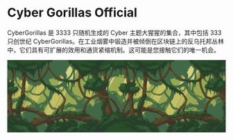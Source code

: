 # Cyber Gorillas Official

<p>Cyber​​Gorillas 是 3333 只随机生成的 Cyber​​ 主题大猩猩的集合，其中包括 333 只创世纪 Cyber​​Gorillas。在工业烟雾中锻造并被倾倒在区块链上的反乌托邦丛林中，它们具有可扩展的效用和通货紧缩机制。这可能是您接触它们的唯一机会。</p>

![1500x500](1500x500.jpg)

